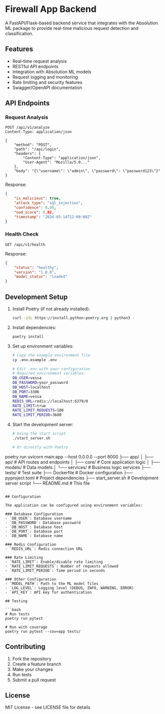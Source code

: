 # Firewall App Backend

A FastAPI/Flask-based backend service that integrates with the Absolution ML package to provide real-time malicious request detection and classification.

## Features

- Real-time request analysis
- RESTful API endpoints
- Integration with Absolution ML models
- Request logging and monitoring
- Rate limiting and security features
- Swagger/OpenAPI documentation

## API Endpoints

### Request Analysis

```http
POST /api/v1/analyze
Content-Type: application/json

{
    "method": "POST",
    "path": "/api/login",
    "headers": {
        "Content-Type": "application/json",
        "User-Agent": "Mozilla/5.0..."
    },
    "body": "{\"username\": \"admin\", \"password\": \"password123\"}"
}
```

Response:
```json
{
    "is_malicious": true,
    "attack_type": "sql_injection",
    "confidence": 0.95,
    "ood_score": 0.02,
    "timestamp": "2024-03-14T12:00:00Z"
}
```

### Health Check

```http
GET /api/v1/health
```

Response:
```json
{
    "status": "healthy",
    "version": "1.0.0",
    "model_status": "loaded"
}
```

## Development Setup

1. Install Poetry (if not already installed):
   ```bash
   curl -sSL https://install.python-poetry.org | python3 -
   ```

2. Install dependencies:
   ```bash
   poetry install
   ```

3. Set up environment variables:
   ```bash
   # Copy the example environment file
   cp .env.example .env
   
   # Edit .env with your configuration
   # Required environment variables:
   DB_USER=vessa
   DB_PASSWORD=your_password
   DB_HOST=localhost
   DB_PORT=3306
   DB_NAME=vessa
   REDIS_URL=redis://localhost:6379/0
   RATE_LIMIT=true
   RATE_LIMIT_REQUESTS=100
   RATE_LIMIT_PERIOD=3600
   ```

4. Start the development server:
   ```bash
   # Using the start script
   ./start_server.sh
   
   # Or directly with Poetry
  poetry run uvicorn main:app --host 0.0.0.0 --port 8000
 ├── app/
│   ├── api/           # API routes and endpoints
│   ├── core/          # Core application logic
│   ├── models/        # Data models
│   └── services/      # Business logic services
├── tests/             # Test suite
├── Dockerfile         # Docker configuration
├── pyproject.toml     # Project dependencies
├── start_server.sh    # Development server script
└── README.md         # This file
```

## Configuration

The application can be configured using environment variables:

### Database Configuration
- `DB_USER`: Database username
- `DB_PASSWORD`: Database password
- `DB_HOST`: Database host
- `DB_PORT`: Database port
- `DB_NAME`: Database name

### Redis Configuration
- `REDIS_URL`: Redis connection URL

### Rate Limiting
- `RATE_LIMIT`: Enable/disable rate limiting
- `RATE_LIMIT_REQUESTS`: Number of requests allowed
- `RATE_LIMIT_PERIOD`: Time period in seconds

### Other Configuration
- `MODEL_PATH`: Path to the ML model files
- `LOG_LEVEL`: Logging level (DEBUG, INFO, WARNING, ERROR)
- `API_KEY`: API key for authentication

## Testing

```bash
# Run tests
poetry run pytest

# Run with coverage
poetry run pytest --cov=app tests/
```

## Contributing

1. Fork the repository
2. Create a feature branch
3. Make your changes
4. Run tests
5. Submit a pull request

## License

MIT License - see LICENSE file for details 